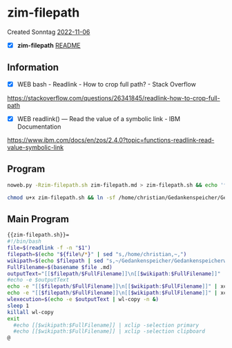 # zim-filepath
Created Sonntag [2022-11-06]()
- [X] **zim-filepath** [README](README.md)


## Information

- [X] WEB bash - Readlink - How to crop full path? - Stack Overflow

 <https://stackoverflow.com/questions/26341845/readlink-how-to-crop-full-path>

- [X] WEB readlink() — Read the value of a symbolic link - IBM Documentation

 <https://www.ibm.com/docs/en/zos/2.4.0?topic=functions-readlink-read-value-symbolic-link>


## Program

```bash
noweb.py -Rzim-filepath.sh zim-filepath.md > zim-filepath.sh && echo 'fertig'
```


```bash
chmod u+x zim-filepath.sh && ln -sf /home/christian/Gedankenspeicher/Gedankenspeicherwiki/CodeFabrik/GedankenspeicherCoding/zim-filepath.sh ~/.local/bin/zim-filepath.sh && echo 'fertig'
```

## Main Program

```bash
{{zim-filepath.sh}}=
#!/bin/bash
file=$(readlink -f -n "$1")
filepath=$(echo "${file%/*}" | sed "s,/home/christian,~,")
wikipath=$(echo $filepath | sed "s,~/Gedankenspeicher/Gedankenspeicherwiki/,," | sed "s,/,:,g")
FullFilename=$(basename $file .md)
outputText="[[$filepath/$FullFilename]]\n[[$wikipath:$FullFilename]]"
#echo -e $outputText
echo -e "[[$filepath/$FullFilename]]\n[[$wikipath:$FullFilename]]" | xclip -selection primary
echo -e "[[$filepath/$FullFilename]]\n[[$wikipath:$FullFilename]]" | xclip -selection clipboard
wlexecution=$(echo -e $outputText | wl-copy -n &)
sleep 1
killall wl-copy
exit
  #echo [[$wikipath:$FullFilename]] | xclip -selection primary
  #echo [[$wikipath:$FullFilename]] | xclip -selection clipboard
@
```

